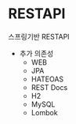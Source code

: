 # RESTAPI
스프링기반 RESTAPI
- 추가 의존성
  - WEB
  - JPA
  - HATEOAS
  - REST Docs
  - H2
  - MySQL
  - Lombok
